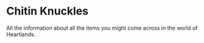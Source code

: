 # Chitin Knuckles


All the information about all the items you might come across in the world of Heartlands.

